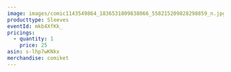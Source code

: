 ```yaml
---
image: images/comic1143549864_1836531809838066_558215209828298859_n.jpg
producttype: Sleeves
eventId: mkb4XfKk_
pricings:
  - quantity: 1
    price: 25
asin: s-lhp7wKNkx
merchandise: comiket
---
```


